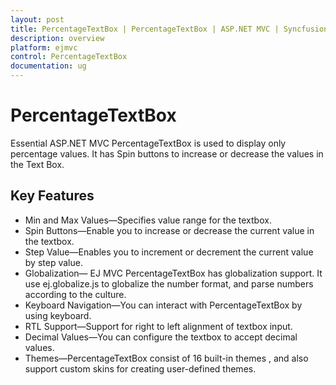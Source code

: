 ```yaml
---
layout: post
title: PercentageTextBox | PercentageTextBox | ASP.NET MVC | Syncfusion
description: overview
platform: ejmvc
control: PercentageTextBox
documentation: ug
---
```


# PercentageTextBox

Essential ASP.NET MVC PercentageTextBox is used to display only percentage values. It has Spin buttons to increase or decrease the values in the Text Box. 

## Key Features

* Min and Max Values—Specifies value range for the textbox.
* Spin Buttons—Enable you to increase or decrease the current value in the textbox.
* Step Value—Enables you to increment or decrement the current value by step value.
* Globalization— EJ MVC PercentageTextBox has globalization support. It use ej.globalize.js to globalize the number format, and parse numbers according to the culture.
* Keyboard Navigation—You can interact with PercentageTextBox by using keyboard.
* RTL Support—Support for right to left alignment of textbox input.
* Decimal Values—You can configure the textbox to accept decimal values.
* Themes—PercentageTextBox consist of 16 built-in themes , and also support custom skins for creating user-defined themes.




